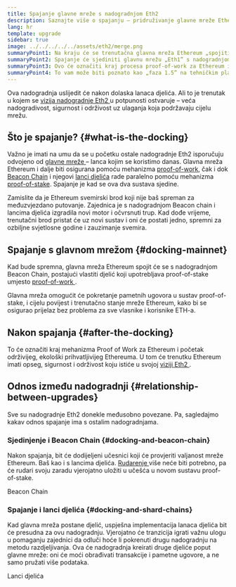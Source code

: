 ```yaml
---
title: Spajanje glavne mreže s nadogradnjom Eth2
description: Saznajte više o spajanju – pridruživanje glavne mreže Ethereum proof-of-stake sustavu koji koordinira Beacon Chain.
lang: hr
template: upgrade
sidebar: true
image: ../../../../../assets/eth2/merge.png
summaryPoint1: Na kraju će se trenutačna glavna mreža Ethereum „spojiti” s ostatkom nadogradnji Eth2.
summaryPoint2: Spajanje će sjediniti glavnu mrežu „Eth1” s nadogradnjom Eth2 Beacon Chain i sustavom razdjeljivanja.
summaryPoint3: Ovo će označiti kraj procesa proof-of-work za Ethereum i prijelaz na proof-of-stake.
summaryPoint4: To vam može biti poznato kao „faza 1.5” na tehničkim planovima.
---
```


<UpgradeStatus date="~Q1/Q2 2022">
    Ova nadogradnja uslijedit će nakon dolaska lanaca djelića. Ali to je trenutak u kojem se <a href="/eth2/vision/"> vizija nadogradnje Eth2 </a> u potpunosti ostvaruje – veća nadogradivost, sigurnost i održivost uz ulaganja koja podržavaju cijelu mrežu.
</UpgradeStatus>

## Što je spajanje? {#what-is-the-docking}

Važno je imati na umu da se u početku ostale nadogradnje Eth2 isporučuju odvojeno od [ glavne mreže ](/glossary/#mainnet) – lanca kojim se koristimo danas. Glavna mreža Ethereum i dalje biti osigurana pomoću mehanizma [proof-of-work](/developers/docs/consensus-mechanisms/pow/), čak i dok [Beacon Chain](/upgrades/beacon-chain/) i njegovi [lanci djelića](/upgrades/shard-chains/) rade paralelno pomoću mehanizma [proof-of-stake](/developers/docs/consensus-mechanisms/pos/). Spajanje je kad se ova dva sustava sjedine.

Zamislite da je Ethereum svemirski brod koji nije baš spreman za međuzvjezdano putovanje. Zajednica je s nadogradnjom Beacon chain i lancima djelića izgradila novi motor i očvrsnuti trup. Kad dođe vrijeme, trenutačni brod pristat će uz novi sustav i oni će postati jedno, spremni za ozbiljne svjetlosne godine i zauzimanje svemira.

## Spajanje s glavnom mrežom {#docking-mainnet}

Kad bude spremna, glavna mreža Ethereum spojit će se s nadogradnjom Beacon Chain, postajući vlastiti djelić koji upotrebljava proof-of-stake umjesto [ proof-of-work ](/developers/docs/consensus-mechanisms/pow/).

Glavna mreža omogućit će pokretanje pametnih ugovora u sustav proof-of-stake, i cijelu povijest i trenutačno stanje mreže Ethereum, kako bi se osigurao prijelaz bez problema za sve vlasnike i korisnike ETH-a.

## Nakon spajanja {#after-the-docking}

To će označiti kraj mehanizma Proof of Work za Ethereum i početak održivijeg, ekološki prihvatljivijeg Ethereuma. U tom će trenutku Ethereum imati opseg, sigurnost i održivost koju istiće u svojoj [ viziji Eth2 ](/eth2/vision/).

## Odnos između nadogradnji {#relationship-between-upgrades}

Sve su nadogradnje Eth2 donekle međusobno povezane. Pa, sagledajmo kakav odnos spajanje ima s ostalim nadogradnjama.

### Sjedinjenje i Beacon Chain {#docking-and-beacon-chain}

Nakon spajanja, bit će dodijeljeni učesnici koji će provjeriti valjanost mreže Ethereum. Baš kao i s lancima djelića. [ Rudarenje ](/developers/docs/consensus-mechanisms/pow/mining/) više neće biti potrebno, pa će rudari svoju zaradu vjerojatno uložiti u učešća u novom sustavu proof-of-stake.

<ButtonLink to="/upgrades/beacon-chain/">Beacon Chain</ButtonLink>

### Spajanje i lanci djelića {#docking-and-shard-chains}

Kad glavna mreža postane djelić, uspješna implementacija lanaca djelića bit će presudna za ovu nadogradnju. Vjerojatno će tranzicija igrati važnu ulogu u pomaganju zajednici da odluči hoće li pokrenuti drugu nadogradnju na metodu razdjeljivanja. Ova će nadogradnja kreirati druge djeliće poput glavne mreže: oni će moći obrađivati transakcije i pametne ugovore, a ne samo pružati više podataka.

<ButtonLink to="/upgrades/shard-chains/">Lanci djelića</ButtonLink>
